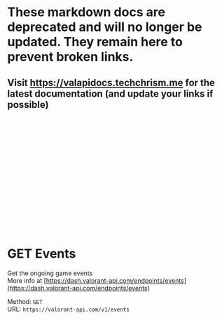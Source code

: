 <!--

This file is automatically generated!
Do not edit it directly!
See https://github.com/techchrism/valorant-api-docs/blob/trunk/contributing.md for more information.

-->

# These markdown docs are deprecated and will no longer be updated. They remain here to prevent broken links.
## Visit <https://valapidocs.techchrism.me> for the latest documentation (and update your links if possible)
<br><br><br><br><br><br><br><br><br><br><br><br><br><br><br>
# GET Events

Get the ongoing game events  
More info at [https://dash.valorant-api.com/endpoints/events](https://dash.valorant-api.com/endpoints/events)  


Method: `GET`  
URL: `https://valorant-api.com/v1/events`  
